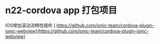 # n22-cordova app  打包项目
IOS增加滚动流畅性插件 [ https://github.com/ionic-team/cordova-plugin-ionic-webview](https://github.com/ionic-team/cordova-plugin-ionic-webview)
